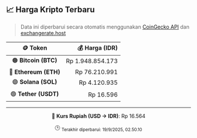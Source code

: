 

<!-- HARGA_KRIPTO -->
## 📈 Harga Kripto Terbaru

> Data ini diperbarui secara otomatis menggunakan [CoinGecko API](https://www.coingecko.com/) dan [exchangerate.host](https://exchangerate.host/)

<div align="center">

| 🪙 Token | 💰 Harga (IDR) |
|:------:|---------------:|
| 🟠 **Bitcoin (BTC)**   | Rp 1.948.854.173 |
| 🔵 **Ethereum (ETH)**  | Rp 76.210.991 |
| 🟣 **Solana (SOL)**    | Rp 4.120.935 |
| 🟢 **Tether (USDT)**   | Rp 16.596 |

---

💱 **Kurs Rupiah (USD → IDR)**: Rp 16.564

🕒 <sub>Terakhir diperbarui: 19/9/2025, 02.50.10</sub>

</div>
<!-- /HARGA_KRIPTO -->